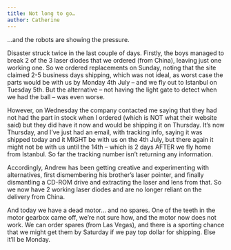 ```yaml
---
title: Not long to go…
author: Catherine
---
```


…and the robots are showing the pressure.

Disaster struck twice in the last couple of days.
Firstly, the boys managed to break 2 of the 3 laser diodes that we ordered (from China), leaving just one working one. So we ordered replacements on Sunday, noting that the site claimed 2-5 business days shipping, which was not ideal, as worst case the parts would be with us by Monday 4th July – and we fly out to Istanbul on Tuesday 5th. But the alternative – not having the light gate to detect when we had the ball – was even worse.

However, on Wednesday the company contacted me saying that they had not had the part in stock when I ordered (which is NOT what their website said) but they did have it now and would be shipping it on Thursday. It’s now Thursday, and I’ve just had an email, with tracking info, saying it was shipped today and it MIGHT be with us on the 4th July, but there again it might not be with us until the 14th – which is 2 days AFTER we fly home from Istanbul. So far the tracking number isn’t returning any information.

Accordingly, Andrew has been getting creative and experimenting with alternatives, first dismembering his brother’s laser pointer, and finally dismantling a CD-ROM drive and extracting the laser and lens from that. So we now have 2 working laser diodes and are no longer reliant on the delivery from China.

And today we have a dead motor… and no spares. One of the teeth in the motor gearbox came off, we’re not sure how, and the motor now does not work. We can order spares (from Las Vegas), and there is a sporting chance that we might get them by Saturday if we pay top dollar for shipping. Else it’ll be Monday.
